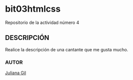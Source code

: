 # bit03htmlcss
Repositorio de la actividad número 4
## DESCRIPCIÓN
Realice la descripción de una cantante que me gusta mucho.
### AUTOR
[Juliana Gil](https://www.instagram.com/)
